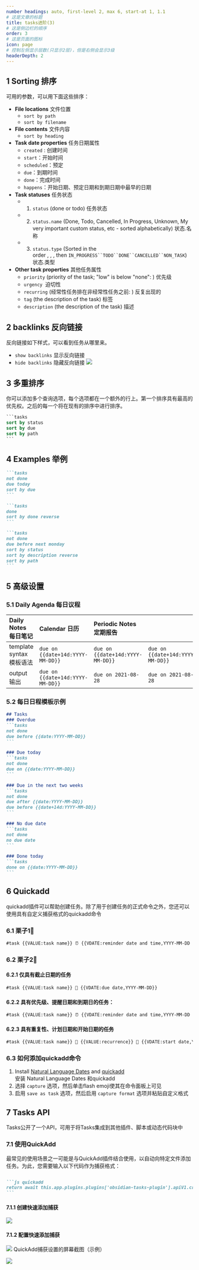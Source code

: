 ```yaml
---
number headings: auto, first-level 2, max 6, start-at 1, 1.1
# 这是文章的标题
title: tasks进阶(3)
# 这是侧边栏的顺序
order: 3
# 这是页面的图标
icon: page
# 控制左侧显示层数(只显示2层)，但是右侧会显示3级
headerDepth: 2
---
```

## 1 Sorting 排序
可用的参数，可以用下面这些排序：
- **File locations**  文件位置
	- `sort by path `
	- `sort by filename`
- **File contents** 文件内容
	- `sort by heading` 
- **Task date properties** 任务日期属性
	- `created` : 创建时间
	- `start`：开始时间
	- `scheduled`：预定 
	- `due`：到期时间
	- `done`：完成时间
	- `happens`：开始日期、预定日期和到期日期中最早的日期
- **Task statuses**  任务状态
	- 1.  `status` (done or todo)  任务状态
	-  2. `status.name` (Done, Todo, Cancelled, In Progress, Unknown, My very important custom status, etc - sorted alphabetically) 状态.名称
	-  3. `status.type` (Sorted in the order , , , then `IN_PROGRESS``TODO``DONE``CANCELLED``NON_TASK`) 状态.类型
- **Other task properties** 其他任务属性
	-  `priority` (priority of the task; "low" is below "none": ) 优先级
	-  `urgency`  迫切性
	-  `recurring` (经常性任务排在非经常性任务之前: ) 反复出现的
	-  `tag` (the description of the task) 标签
	-  `description` (the description of the task) 描述

## 2 backlinks 反向链接
反向链接如下样式，可以看到任务从哪里来。
- `show backlinks` 显示反向链接
- `hide backlinks`  隐藏反向链接
![](/assets/2023051201010800.png)

## 3 多重排序
你可以添加多个查询选项，每个选项都在一个额外的行上。第一个排序具有最高的优先权。之后的每一个将在现有的排序中进行排序。

````sql
```tasks
sort by status
sort by due
sort by path
```
````

## 4 Examples 举例

````md
```tasks
not done
due today
sort by due
```

```tasks
done
sort by done reverse
```

```tasks
not done
due before next monday
sort by status
sort by description reverse
sort by path
```
````

## 5 高级设置
### 5.1 Daily Agenda 每日议程



| Daily Notes 每日笔记     | Calendar 日历                    | Periodic Notes 定期报告          |                                  |
| :----------------------- | :------------------------------- | :------------------------------- | -------------------------------- |
| template syntax 模板语法 | `due on {{date+14d:YYYY-MM-DD}}` | `due on {{date+14d:YYYY-MM-DD}}` | `due on {{date+14d:YYYY-MM-DD}}` |
| output 输出              | `due on {{date+14d:YYYY-MM-DD}}` | `due on 2021-08-28`              | `due on 2021-08-28`              |



### 5.2 每日日程模板示例
````md
## Tasks
### Overdue
```tasks
not done
due before {{date:YYYY-MM-DD}}
```

### Due today
```tasks
not done
due on {{date:YYYY-MM-DD}}
```

### Due in the next two weeks
```tasks
not done
due after {{date:YYYY-MM-DD}}
due before {{date+14d:YYYY-MM-DD}}
```

### No due date
```tasks
not done
no due date
```

### Done today
```tasks
done on {{date:YYYY-MM-DD}}
```
````

## 6 Quickadd
quickadd插件可以帮助创建任务。除了用于创建任务的正式命令之外，您还可以使用具有自定义捕获格式的quickadd命令

### 6.1 栗子1🌰
```markdown
#task {{VALUE:task name}} ⏰ {{VDATE:reminder date and time,YYYY-MM-DD HH:mm}} {{VALUE:⏫,🔼,🔽, }} 🔁 {{VALUE:recurrence}} 🛫 {{VDATE:start date,YYYY-MM-DD}} ⏳ {{VDATE:scheduled date,YYYY-MM-DD}} 📅 {{VDATE:due date,YYYY-MM-DD}}
```

### 6.2 栗子2🌰
#### 6.2.1 仅具有截止日期的任务
```markdown
#task {{VALUE:task name}} 📅 {{VDATE:due date,YYYY-MM-DD}}
```

#### 6.2.2 具有优先级、提醒日期和到期日的任务：
```markdown
#task {{VALUE:task name}} ⏰ {{VDATE:reminder date and time,YYYY-MM-DD HH:mm}} {{VALUE:⏫,🔼,🔽, }} 📅 {{VDATE:due date,YYYY-MM-DD}}
```

#### 6.2.3 具有重复性、计划日期和开始日期的任务
```markdown
#task {{VALUE:task name}} 🔁 {{VALUE:recurrence}} 🛫 {{VDATE:start date,YYYY-MM-DD}} ⏳ {{VDATE:scheduled date,YYYY-MM-DD}}
```

### 6.3 如何添加quickadd命令
1.  Install [Natural Language Dates](https://github.com/argenos/nldates-obsidian) and [quickadd](https://github.com/chhoumann/quickadd)  
    安装 Natural Language Dates 和quickadd
2.  选择 `capture` 选项，然后单击flash emoji使其在命令面板上可见
3.  启用 `save as task` 选项，然后启用 `capture format` 选项并粘贴自定义格式

## 7 Tasks API
Tasks公开了一个API，可用于将Tasks集成到其他插件、脚本或动态代码块中

### 7.1 使用QuickAdd
最常见的使用场景之一可能是与QuickAdd插件结合使用，以自动向特定文件添加任务。为此，您需要输入以下代码作为捕获格式：

````markdown

```js quickadd
return await this.app.plugins.plugins['obsidian-tasks-plugin'].apiV1.createTaskLineModal();
```  

````

#### 7.1.1 创建快速添加捕获
![](/assets/2023051201014117.png)
#### 7.1.2 配置快速添加捕获
![](/assets/2023051201014142.png)
QuickAdd捕获设置的屏幕截图（示例）

![](/assets/2023051201014156.png)
